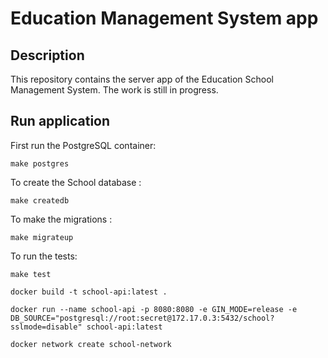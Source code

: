 # Education Management System app

## Description

This repository contains the server app of the Education School Management System. The work is still in progress.

## Run application

First run the PostgreSQL container:
 
 `make postgres`
 
To create the School database :
 
 `make createdb`
 
 To make the migrations :
 
 `make migrateup`
 
 To run the tests:
 
 `make test`

`docker build -t school-api:latest .`

`docker run --name school-api -p 8080:8080 -e GIN_MODE=release -e DB_SOURCE="postgresql://root:secret@172.17.0.3:5432/school?sslmode=disable" school-api:latest`

`docker network create school-network`
